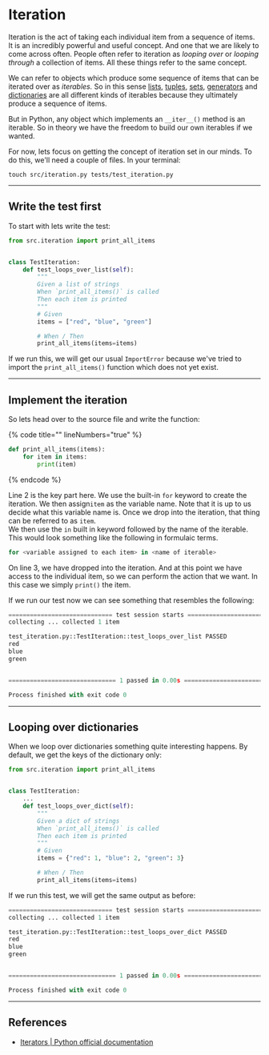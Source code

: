 # Iteration

Iteration is the act of taking each individual item from a sequence of items. It is an incredibly powerful and useful concept. And one that we are likely to come across often. People often refer to iteration as _looping over_ or _looping through_ a collection of items. All these things refer to the same concept.

We can refer to objects which produce some sequence of items that can be iterated over as _iterables._ So in this sense [lists](lists.md), [tuples](tuples.md), [sets](sets.md), [generators](generators.md) and [dictionaries](dictionaries.md) are all different kinds of iterables because they ultimately produce a sequence of items.

But in Python, any object which implements an `__iter__()` method is an iterable. So in theory we have the freedom to build our own iterables if we wanted.

For now, lets focus on getting the concept of iteration set in our minds. To do this, we'll need a couple of files. In your terminal:

```
touch src/iteration.py tests/test_iteration.py
```

***

## Write the test first

To start with lets write the test:

```python
from src.iteration import print_all_items


class TestIteration:
    def test_loops_over_list(self):
        """
        Given a list of strings
        When `print_all_items()` is called
        Then each item is printed
        """
        # Given
        items = ["red", "blue", "green"]

        # When / Then
        print_all_items(items=items)
```

If we run this, we will get our usual `ImportError` because we've tried to import the `print_all_items()` function which does not yet exist.

***

## Implement the iteration

So lets head over to the source file and write the function:

{% code title="" lineNumbers="true" %}
```python
def print_all_items(items):
    for item in items:
        print(item)
```
{% endcode %}

Line 2 is the key part here. We use the built-in `for` keyword to create the iteration. We then assign`item` as the variable name. Note that it is up to us decide what this variable name is. Once we drop into the iteration, that thing can be referred to as `item`. \
We then use the `in` built in keyword followed by the name of the iterable. This would look something like the following in formulaic terms.

```python
for <variable assigned to each item> in <name of iterable>
```

On line 3, we have dropped into the iteration. And at this point we have access to the individual item, so we can perform the action that we want. In this case we simply `print()` the item.

If we run our test now we can see something that resembles the following:

```python
============================= test session starts ==============================
collecting ... collected 1 item

test_iteration.py::TestIteration::test_loops_over_list PASSED            [100%]
red
blue
green


============================== 1 passed in 0.00s ===============================

Process finished with exit code 0
```

***

## Looping over dictionaries

When we loop over dictionaries something quite interesting happens. By default, we get the keys of the dictionary only:

```python
from src.iteration import print_all_items


class TestIteration:
    ...
    def test_loops_over_dict(self):
        """
        Given a dict of strings
        When `print_all_items()` is called
        Then each item is printed
        """
        # Given
        items = {"red": 1, "blue": 2, "green": 3}

        # When / Then
        print_all_items(items=items)
```

If we run this test, we will get the same output as before:

```python
============================= test session starts ==============================
collecting ... collected 1 item

test_iteration.py::TestIteration::test_loops_over_dict PASSED            [100%]
red
blue
green


============================== 1 passed in 0.00s ===============================

Process finished with exit code 0
```

***

## References

* [Iterators | Python official documentation](https://docs.python.org/3/tutorial/classes.html#iterators)
